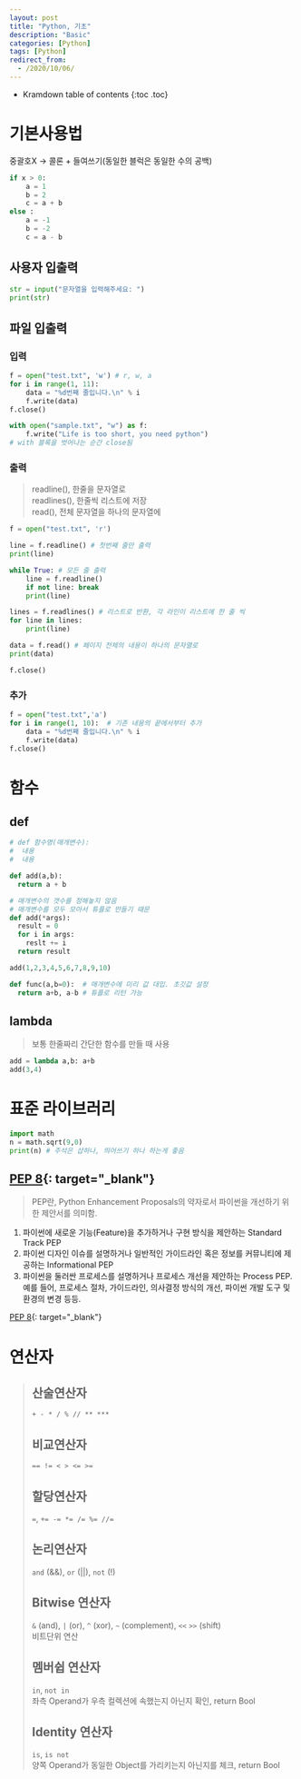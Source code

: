 ```yaml
---
layout: post
title: "Python, 기초"
description: "Basic"
categories: [Python]
tags: [Python]
redirect_from:
  - /2020/10/06/
---
```


* Kramdown table of contents
{:toc .toc}

# 기본사용법
<span class="margin">중괄호X -> 콜론 + 들여쓰기(동일한 블럭은 동일한 수의 공백)</span>

~~~ python
if x > 0:
    a = 1
    b = 2
    c = a + b
else :
    a = -1
    b = -2
    c = a - b
~~~

## 사용자 입출력
~~~ python
str = input("문자열을 입력해주세요: ")
print(str)
~~~

## 파일 입출력
### 입력
~~~ python
f = open("test.txt", 'w') # r, w, a
for i in range(1, 11):
    data = "%d번째 줄입니다.\n" % i
    f.write(data)
f.close()

with open("sample.txt", "w") as f:
    f.write("Life is too short, you need python")
# with 블록을 벗어나는 순간 close됨
~~~

### 출력
> readline(), 한줄을 문자열로    
> readlines(), 한줄씩 리스트에 저장    
> read(), 전체 문자열을 하나의 문자열에    

~~~ python
f = open("test.txt", 'r')

line = f.readline() # 첫번째 줄만 출력
print(line)

while True: # 모든 줄 출력
    line = f.readline()
    if not line: break
    print(line)

lines = f.readlines() # 리스트로 반환, 각 라인이 리스트에 한 줄 씩
for line in lines:
    print(line)

data = f.read() # 페이지 전체의 내용이 하나의 문자열로
print(data)

f.close()
~~~
### 추가
~~~ python
f = open("test.txt",'a')
for i in range(1, 10):  # 기존 내용의 끝에서부터 추가 
    data = "%d번째 줄입니다.\n" % i
    f.write(data)
f.close()
~~~

# 함수

## def

~~~ python
# def 함수명(매개변수):
#  내용
#  내용

def add(a,b):
  return a + b

# 매개변수의 갯수를 정해놓지 않음
# 매개변수를 모두 모아서 튜플로 만들기 때문
def add(*args): 
  result = 0
  for i in args:
    reslt += i
  return result

add(1,2,3,4,5,6,7,8,9,10)

def func(a,b=0):  # 매개변수에 미리 값 대입. 초깃값 설정
  return a+b, a-b # 튜플로 리턴 가능

~~~

## lambda
> 보통 한줄짜리 간단한 함수를 만들 때 사용   

~~~ python
add = lambda a,b: a+b
add(3,4)
~~~

# 표준 라이브러리
~~~ python
import math
n = math.sqrt(9,0)
print(n) # 주석은 샵하나, 띄어쓰기 하나 하는게 좋음
~~~

## [PEP 8](https://www.python.org/dev/peps/pep-0008){: target="_blank"}
> PEP란, Python Enhancement Proposals의 약자로서 파이썬을 개선하기 위한 제안서를 의미함.    

1. 파이썬에 새로운 기능(Feature)을 추가하거나 구현 방식을 제안하는 Standard Track PEP
2. 파이썬 디자인 이슈를 설명하거나 일반적인 가이드라인 혹은 정보를 커뮤니티에 제공하는 Informational PEP
3. 파이썬을 둘러싼 프로세스를 설명하거나 프로세스 개선을 제안하는 Process PEP. 예를 들어, 프로세스 절차, 가이드라인, 의사결정 방식의 개선, 파이썬 개발 도구 및 환경의 변경 등등.     

[PEP 8](https://www.python.org/dev/peps/pep-0008){: target="_blank"}


# 연산자

> ## 산술연산자
> `+ - * / % // ** ***`
> ## 비교연산자
> `== != < > <= >=`
> ## 할당연산자
> `=`, `+= -= *= /= %= //=`
> ## 논리연산자
> `and` (&&), `or` (||), `not` (!)    
> ## Bitwise 연산자
> `&` (and), `|` (or), `^` (xor), `~` (complement), `<<` `>>` (shift)    
> 비트단위 연산
> ## 멤버쉽 연산자
> `in`, `not in`    
> 좌측 Operand가 우측 컬렉션에 속했는지 아닌지 확인, return Bool    
> ## Identity 연산자
> `is`, `is not`    
> 양쪽 Operand가 동일한 Object를 가리키는지 아닌지를 체크, return Bool

